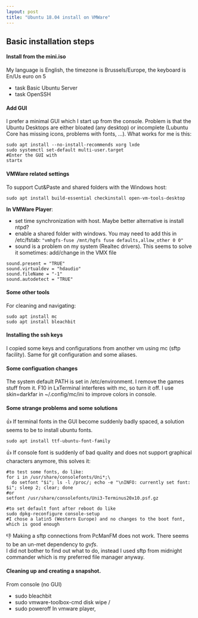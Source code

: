 ```yaml
---
layout: post
title: "Ubuntu 18.04 install on VMWare"
---
```


## Basic installation steps

#### Install from the mini.iso
My language is English, the timezone is Brussels/Europe, the keyboard is En/Us euro on 5

- task Basic Ubuntu Server
- task OpenSSH

#### Add GUI

I prefer a minimal GUI which I start up from the console. Problem is that the Ubuntu Desktops are either bloated (any desktop) or incomplete (Lubuntu Core has missing icons, problems with fonts, ...). What works for me is this:

```
sudo apt install --no-install-recommends xorg lxde
sudo systemctl set-default multi-user.target
#Enter the GUI with
startx
```

#### VMWare related settings

To support Cut&Paste and shared folders with the Windows host:

```
sudo apt install build-essential checkinstall open-vm-tools-desktop
```

**In VMWare Player**:
- set time synchronization with host. Maybe better alternative is install ntpd?
- enable a shared folder with windows.  You may need to add this in /etc/fstab: ```"vmhgfs-fuse /mnt/hgfs fuse defaults,allow_other 0 0"```
- sound is a problem on my system (Realtec drivers). This seems to solve it sometimes: add/change in the VMX file
```
sound.present = "TRUE"
sound.virtualdev = "hdaudio"
sound.fileName = "-1"
sound.autodetect = "TRUE"
```
#### Some other tools

For cleaning and navigating:
```
sudo apt install mc
sudo apt install bleachbit
```

#### Installing the ssh keys

I copied some keys and configurations from another vm using mc (sftp facility).
Same for git configuration and some aliases.


#### Some configuation changes

The system default PATH is set in /etc/environment. I remove the games stuff from it.
F10 in LxTerminal interferes with mc, so turn it off.
I use skin=darkfar in ~/.config/mc/ini to improve colors in console.


#### Some strange problems and some solutions

:+1: If terminal fonts in the GUI become suddenly badly spaced, a solution seems to be to install ubuntu fonts.
```
sudo apt install ttf-ubuntu-font-family
```

:+1: If console font is suddenly of bad quality and does not support graphical characters anymore, this solves it:
```shell
#to test some fonts, do like:
for i in /usr/share/consolefonts/Uni*;\  
  do setfont "$i"; ls -l /proc/; echo -e "\nINFO: currently set font: $i"; sleep 2; clear; done
#or 
setfont /usr/share/consolefonts/Uni3-Terminus20x10.psf.gz

#to set default font after reboot do like
sudo dpkg-reconfigure console-setup
#I chose a latin5 (Western Europe) and no changes to the boot font, which is good enough
```

:-1: Making a sftp connections from PcManFM does not work. There seems to be an un-met dependency to *gvfs*.  
I did not bother to find out what to do, instead I used sftp from midnight commander which is my preferred file manager anyway.


#### Cleaning up and creating a snapshot.

From console (no GUI)
- sudo bleachbit
- sudo vmware-toolbox-cmd disk wipe /
- sudo poweroff
In vmware player,


